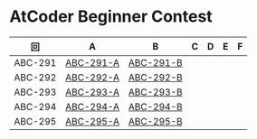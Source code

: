 # AtCoder Beginner Contest

| 回 | A | B | C | D | E | F |
|:---:|:---:|:---:|:---:|:---:|:---:|:---:|
| ABC-291 | [ABC-291-A](ABC-291-A.py) | [ABC-291-B](ABC-291-B.py) |  |  |  |  |
| ABC-292 | [ABC-292-A](ABC-292-A.py) | [ABC-292-B](ABC-292-B.py) |  |  |  |  |
| ABC-293 | [ABC-293-A](ABC-293-A.py) | [ABC-293-B](ABC-293-B.py) |  |  |  |  |
| ABC-294 | [ABC-294-A](ABC-294-A.py) | [ABC-294-B](ABC-294-B.py) |  |  |  |  |
| ABC-295 | [ABC-295-A](ABC-295-A.py) | [ABC-295-B](ABC-295-B.py) |  |  |  |  |
